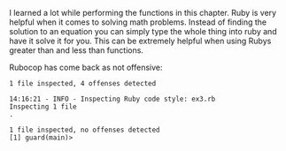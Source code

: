 I learned a lot while performing the functions in this chapter.  Ruby is very helpful when it comes to solving math problems. Instead of finding the solution to an equation you can simply type the whole thing into ruby and have it solve it for you. This can be extremely helpful when using Rubys greater than and less than functions. 

Rubocop has come back as not offensive:
```
1 file inspected, 4 offenses detected

14:16:21 - INFO - Inspecting Ruby code style: ex3.rb
Inspecting 1 file
.

1 file inspected, no offenses detected
[1] guard(main)>
```

